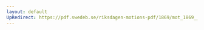 ```yaml
---
layout: default
UpRedirect: https://pdf.swedeb.se/riksdagen-motions-pdf/1869/mot_1869__ak__00053.pdf
---
```

